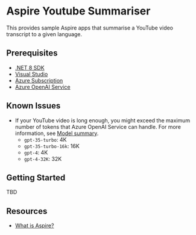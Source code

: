 # Aspire Youtube Summariser

This provides sample Aspire apps that summarise a YouTube video transcript to a given language.

## Prerequisites

- [.NET 8 SDK](https://dotnet.microsoft.com/download/dotnet/8.0?WT.mc_id=dotnet-96932-juyoo)
- [Visual Studio](https://visualstudio.microsoft.com/vs?WT.mc_id=dotnet-96932-juyoo)
- [Azure Subscription](https://azure.microsoft.com/free?WT.mc_id=dotnet-96932-juyoo)
- [Azure OpenAI Service](https://learn.microsoft.com/azure/ai-services/openai/overview?WT.mc_id=dotnet-96932-juyoo)

## Known Issues

- If your YouTube video is long enough, you might exceed the maximum number of tokens that Azure OpenAI Service can handle. For more information, see [Model summary](https://learn.microsoft.com/azure/ai-services/openai/concepts/models?WT.mc_id=dotnet-96932-juyoo#model-summary-table-and-region-availability).
  - `gpt-35-turbo`: 4K
  - `gpt-35-turbo-16k`: 16K
  - `gpt-4`: 4K
  - `gpt-4-32K`: 32K

## Getting Started

TBD

## Resources

- [What is Aspire?](https://learn.microsoft.com/dotnet-internal/aspire/get-started/aspire-overview?WT.mc_id=dotnet-96932-juyoo)
